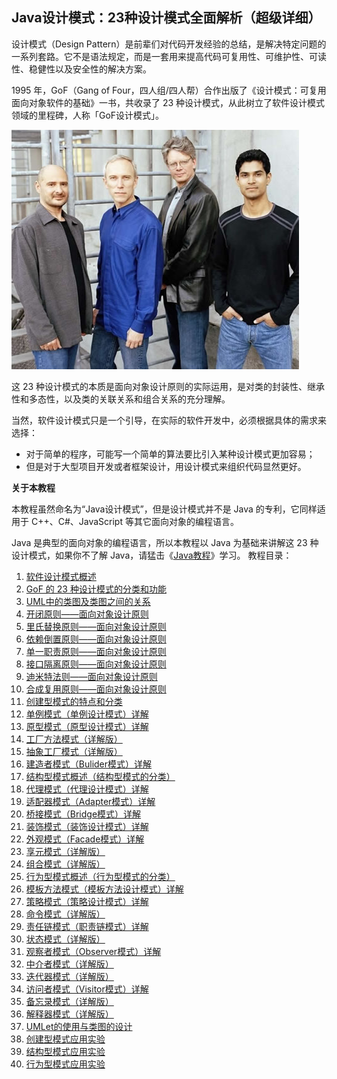 ## Java设计模式：23种设计模式全面解析（超级详细）

设计模式（Design Pattern）是前辈们对代码开发经验的总结，是解决特定问题的一系列套路。它不是语法规定，而是一套用来提高代码可复用性、可维护性、可读性、稳健性以及安全性的解决方案。

1995 年，GoF（Gang of Four，四人组/四人帮）合作出版了《设计模式：可复用面向对象软件的基础》一书，共收录了 23 种设计模式，从此树立了软件设计模式领域的里程碑，人称「GoF设计模式」。

![image](../uploads/89d9ada866d78af8ce6d3c4946b2c8db/image.png)

这 23 种设计模式的本质是面向对象设计原则的实际运用，是对类的封装性、继承性和多态性，以及类的关联关系和组合关系的充分理解。

当然，软件设计模式只是一个引导，在实际的软件开发中，必须根据具体的需求来选择：

* 对于简单的程序，可能写一个简单的算法要比引入某种设计模式更加容易；
* 但是对于大型项目开发或者框架设计，用设计模式来组织代码显然更好。

**关于本教程**

本教程虽然命名为“Java设计模式”，但是设计模式并不是 Java 的专利，它同样适用于 C++、C#、JavaScript 等其它面向对象的编程语言。

Java 是典型的面向对象的编程语言，所以本教程以 Java 为基础来讲解这 23 种设计模式，如果你不了解 Java，请猛击《[Java教程](http://c.biancheng.net/java/)》学习。
教程目录：

1. [软件设计模式概述](https://gitlab.com/superxzl/way-api/wikis/设计模式/1.-软件设计模式概述)
2. [GoF 的 23 种设计模式的分类和功能](https://gitlab.com/superxzl/way-api/wikis/设计模式/2.-GoF-的-23-种设计模式)
3. [UML中的类图及类图之间的关系](https://gitlab.com/superxzl/way-api/wikis/设计模式/3.-UML中的类图及类图之间的关系)
4. [开闭原则——面向对象设计原则](https://gitlab.com/superxzl/way-api/wikis/设计模式/4.-开闭原则)
5. [里氏替换原则——面向对象设计原则](https://gitlab.com/superxzl/way-api/wikis/设计模式/5.-里氏替换原则)
6. [依赖倒置原则——面向对象设计原则](https://gitlab.com/superxzl/way-api/wikis/设计模式/6.-依赖倒置原则)
7. [单一职责原则——面向对象设计原则](https://gitlab.com/superxzl/way-api/wikis/设计模式/7.-单一职责原则)
8. [接口隔离原则——面向对象设计原则](https://gitlab.com/superxzl/way-api/wikis/设计模式/8.-接口隔离原则)
9. [迪米特法则——面向对象设计原则](https://gitlab.com/superxzl/way-api/wikis/设计模式/9.-迪米特法则)
10. [合成复用原则——面向对象设计原则](https://gitlab.com/superxzl/way-api/wikis/设计模式/10.-合成复用原则)
11. [创建型模式的特点和分类](https://gitlab.com/superxzl/way-api/wikis/设计模式/11.-创建型模式的特点和分类)
12. [单例模式（单例设计模式）详解](https://gitlab.com/superxzl/way-api/wikis/设计模式/12.-单例模式)
13. [原型模式（原型设计模式）详解](https://gitlab.com/superxzl/way-api/wikis/设计模式/13.-原型模式)
14. [工厂方法模式（详解版）](https://gitlab.com/superxzl/way-api/wikis/设计模式/14.-工厂方法模式)
15. [抽象工厂模式（详解版）](https://gitlab.com/superxzl/way-api/wikis/设计模式/15.-抽象工厂模式)
16. [建造者模式（Bulider模式）详解](https://gitlab.com/superxzl/way-api/wikis/设计模式/16.-建造者模式)
17. [结构型模式概述（结构型模式的分类）](https://gitlab.com/superxzl/way-api/wikis/设计模式/17.-结构型模式概述)
18. [代理模式（代理设计模式）详解](https://gitlab.com/superxzl/way-api/wikis/设计模式/18.-代理模式)
19. [适配器模式（Adapter模式）详解](https://gitlab.com/superxzl/way-api/wikis/设计模式/19.-适配器模式)
20. [桥接模式（Bridge模式）详解](https://gitlab.com/superxzl/way-api/wikis/设计模式/20.-桥接模式)
21. [装饰模式（装饰设计模式）详解](https://gitlab.com/superxzl/way-api/wikis/设计模式/21.-装饰模式)
22. [外观模式（Facade模式）详解](https://gitlab.com/superxzl/way-api/wikis/设计模式/22.-外观模式)
23. [享元模式（详解版）](https://gitlab.com/superxzl/way-api/wikis/设计模式/23.-享元模式)
24. [组合模式（详解版）](https://gitlab.com/superxzl/way-api/wikis/设计模式/24.-组合模式)
25. [行为型模式概述（行为型模式的分类）](https://gitlab.com/superxzl/way-api/wikis/设计模式/25.-行为型模式概述)
26. [模板方法模式（模板方法设计模式）详解](https://gitlab.com/superxzl/way-api/wikis/设计模式/26.-模板方法模式)
27. [策略模式（策略设计模式）详解](https://gitlab.com/superxzl/way-api/wikis/设计模式/27.-策略模式)
28. [命令模式（详解版）](https://gitlab.com/superxzl/way-api/wikis/设计模式/28.-命令模式)
29. [责任链模式（职责链模式）详解](https://gitlab.com/superxzl/way-api/wikis/设计模式/29.-责任链模式)
30. [状态模式（详解版）](https://gitlab.com/superxzl/way-api/wikis/设计模式/30.-状态模式)
31. [观察者模式（Observer模式）详解](https://gitlab.com/superxzl/way-api/wikis/设计模式/31.-观察者模式)
32. [中介者模式（详解版）](https://gitlab.com/superxzl/way-api/wikis/设计模式/32.-中介者模式)
33. [迭代器模式（详解版）](https://gitlab.com/superxzl/way-api/wikis/设计模式/33.-迭代器模式)
34. [访问者模式（Visitor模式）详解](https://gitlab.com/superxzl/way-api/wikis/设计模式/34.-访问者模式)
35. [备忘录模式（详解版）](https://gitlab.com/superxzl/way-api/wikis/设计模式/35.-备忘录模式)
36. [解释器模式（详解版）](https://gitlab.com/superxzl/way-api/wikis/设计模式/36.-解释器模式)
37. [UMLet的使用与类图的设计](https://gitlab.com/superxzl/way-api/wikis/设计模式/37.-UMLet的使用与类图的设计)
38. [创建型模式应用实验](https://gitlab.com/superxzl/way-api/wikis/设计模式/38.-创建型模式应用实验)
39. [结构型模式应用实验](https://gitlab.com/superxzl/way-api/wikis/设计模式/39.-结构型模式应用实验)
40. [行为型模式应用实验](https://gitlab.com/superxzl/way-api/wikis/设计模式/40.-行为型模式应用实验)